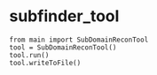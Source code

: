 # subfinder_tool
```
from main import SubDomainReconTool
tool = SubDomainReconTool()
tool.run()
tool.writeToFile()
```